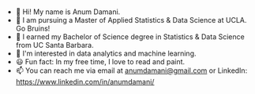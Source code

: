 ### 

- 👋 Hi! My name is Anum Damani.
- 🐻 I am pursuing a Master of Applied Statistics & Data Science at UCLA. Go Bruins!
- 🌊 I earned my Bachelor of Science degree in Statistics & Data Science from UC Santa Barbara.
- 🌱 I'm interested in data analytics and machine learning.
- 😃 Fun fact: In my free time, I love to read and paint.
- 📫 You can reach me via email at anumdamani@gmail.com or LinkedIn: https://www.linkedin.com/in/anumdamani/



<!--
**anumdamani/anumdamani** is a ✨ _special_ ✨ repository because its `README.md` (this file) appears on your GitHub profile.

Here are some ideas to get you started:

- 🔭 I’m currently working on ...
- 🌱 I’m currently learning ...
- 👯 I’m looking to collaborate on ...
- 🤔 I’m looking for help with ...
- 💬 Ask me about ...

- 😄 Pronouns: ...
- ⚡ Fun fact: ...
-->
